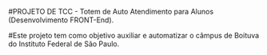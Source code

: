 #PROJETO DE TCC - Totem de Auto Atendimento para Alunos (Desenvolvimento FRONT-End).

#Este projeto tem como objetivo auxiliar e automatizar o câmpus de Boituva do Instituto Federal de São Paulo.

